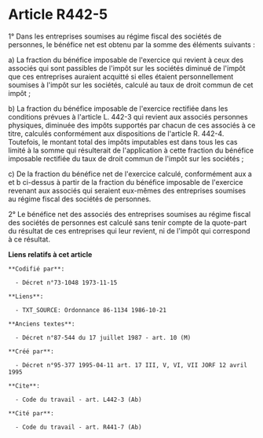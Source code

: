 # Article R442-5

1° Dans les entreprises soumises au régime fiscal des sociétés de personnes, le bénéfice net est obtenu par la somme des
éléments suivants :

a) La fraction du bénéfice imposable de l'exercice qui revient à ceux des associés qui sont passibles de l'impôt sur les
sociétés diminué de l'impôt que ces entreprises auraient acquitté si elles étaient personnellement soumises à l'impôt sur les
sociétés, calculé au taux de droit commun de cet impôt ;

b) La fraction du bénéfice imposable de l'exercice rectifiée dans les conditions prévues à l'article L. 442-3 qui revient aux
associés personnes physiques, diminuée des impôts supportés par chacun de ces associés à ce titre, calculés conformément aux
dispositions de l'article R. 442-4. Toutefois, le montant total des impôts imputables est dans tous les cas limité à la somme
qui résulterait de l'application à cette fraction du bénéfice imposable rectifiée du taux de droit commun de l'impôt sur les
sociétés ;

c) De la fraction du bénéfice net de l'exercice calculé, conformément aux a et b ci-dessus à partir de la fraction du
bénéfice imposable de l'exercice revenant aux associés qui seraient eux-mêmes des entreprises soumises au régime fiscal des
sociétés de personnes.

2° Le bénéfice net des associés des entreprises soumises au régime fiscal des sociétés de personnes est calculé sans tenir
compte de la quote-part du résultat de ces entreprises qui leur revient, ni de l'impôt qui correspond à ce résultat.

**Liens relatifs à cet article**

	**Codifié par**:

	  - Décret n°73-1048 1973-11-15

	**Liens**:

	  - TXT_SOURCE: Ordonnance 86-1134 1986-10-21

	**Anciens textes**:

	  - Décret n°87-544 du 17 juillet 1987 - art. 10 (M)

	**Créé par**:

	  - Décret n°95-377 1995-04-11 art. 17 III, V, VI, VII JORF 12 avril 1995

	**Cite**:

	  - Code du travail - art. L442-3 (Ab)

	**Cité par**:

	  - Code du travail - art. R441-7 (Ab)

